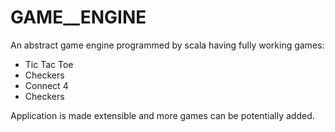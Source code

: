 # GAME__ENGINE

An abstract game engine programmed by scala having fully working games:  
- Tic Tac Toe
- Checkers
- Connect 4
- Checkers  

Application is made extensible and more games can be potentially added.  
